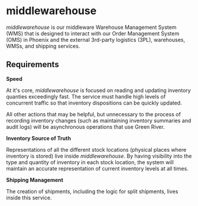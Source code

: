 # middlewarehouse

_middlewarehouse_ is our middleware Warehouse Management System (WMS) that is
designed to interact with our Order Management System (OMS) in Phoenix and
the external 3rd-party logistics (3PL), warehouses, WMSs, and shipping
services.

## Requirements

**Speed**

At it's core, _middlewarehouse_ is focused on reading and updating inventory
quanties exceedingly fast. The service must handle high levels of concurrent
traffic so that inventory dispositions can be quickly updated.

All other actions that may be helpful, but unnecessary to the process of
recording inventory changes (such as maintaining inventory summaries and audit
logs) will be asynchronous operations that use Green River.

**Inventory Source of Truth**

Representations of all the different stock locations (physical places where
inventory is stored) live inside _middlewarehouse_. By having visibility into
the type and quantity of inventory in each stock location, the system will
maintain an accurate representation of current inventory levels at all times.

**Shipping Management**

The creation of shipments, including the logic for split shipments, lives
inside this service.
